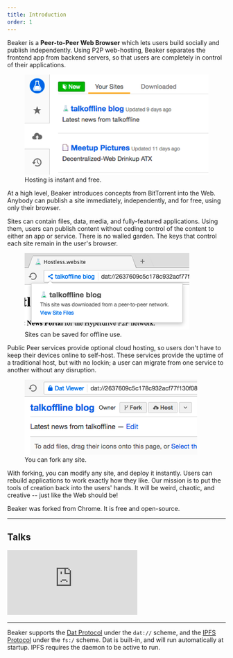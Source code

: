 ```yaml
---
title: Introduction
order: 1
---
```


Beaker is a **Peer-to-Peer Web Browser** which lets users build&nbsp;socially and publish&nbsp;independently.
Using P2P web-hosting, Beaker separates the frontend app from backend servers, so that users are completely in control of their applications.

<figure>
  <img src="/img/intro-screenshot-2-cropped.png">
  <figcaption>Hosting is instant and free.</figcaption>
</figure>

At a high level, Beaker introduces concepts from BitTorrent into the Web.
Anybody can publish a site immediately, independently, and for free, using only their browser.

Sites can contain files, data, media, and fully-featured applications.
Using them, users can publish content without ceding control of the content to either an app or service.
There is no walled garden.
The keys that control each site remain in the user's browser.

<figure>
  <img src="/img/intro-screenshot-4-cropped.png">
  <figcaption>Sites can be saved for offline use.</figcaption>
</figure>

Public Peer services provide optional cloud hosting, so users don't have to keep their devices online to self-host.
These services provide the uptime of a traditional host, but with no lockin; a user can migrate from one service to another without any disruption.

<figure>
  <img src="/img/intro-screenshot-3-cropped.png">
  <figcaption>You can fork any site.</figcaption>
</figure>

With forking, you can modify any site, and deploy it instantly.
Users can rebuild applications to work exactly how they like.
Our mission is to put the tools of creation back into the users' hands.
It will be weird, chaotic, and creative -- just like the Web should be!

Beaker was forked from Chrome.
It is free and open-source.

---

## Talks

<div class="yt-video">
  <iframe src="https://www.youtube.com/embed/pi-kreA52oI" frameborder="0" allowfullscreen></iframe>
</div>

---

Beaker supports the [Dat Protocol](/docs/dat/intro.html) under the `dat://` scheme, and the [IPFS Protocol](https://ipfs.io) under the `fs:/` scheme.
Dat is built-in, and will run automatically at startup.
IPFS requires the daemon to be active to run.